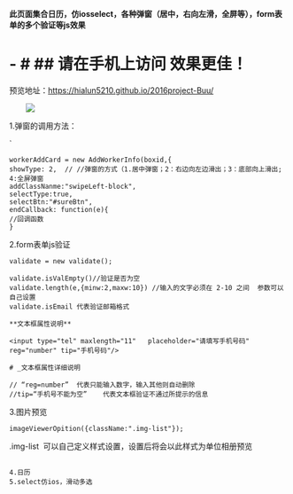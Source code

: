 **此页面集合日历，仿iosselect，各种弹窗（居中，右向左滑，全屏等），form表单的多个验证等js效果**

# - # **## 请在手机上访问 效果更佳！**

预览地址：https://hialun5210.github.io/2016project-Buu/

 <img src="https://github.com/hialun5210/2016project-Buu/blob/master/demo.png?raw=true" style="margin-left:30px" />

1.弹窗的调用方法：
     
` 
```
workerAddCard = new AddWorkerInfo(boxid,{
showType: 2,  // //弹窗的方式（1.居中弹窗；2：右边向左边滑出；3：底部向上滑出; 4:全屏弹窗
addClassNanme:"swipeLeft-block",
selectType:true,
selectBtn:"#sureBtn",
endCallback: function(e){
//回调函数
}
```


2.form表单js验证

`validate = new validate();`
```
validate.isValEmpty()//验证是否为空
validate.length(e,{minw:2,maxw:10}) //输入的文字必须在 2-10 之间  参数可以自己设置
validate.isEmail 代表验证邮箱格式

**文本框属性说明**

<input type="tel" maxlength="11"   placeholder="请填写手机号码" reg="number" tip="手机号码"/>

# _文本框属性详细说明

// “reg=number”  代表只能输入数字，输入其他则自动删除
//tip=“手机号不能为空”    代表文本框验证不通过所提示的信息
```

3.图片预览

```  
imageViewerOpition({className:".img-list"});
```
.img-list  可以自己定义样式设置，设置后将会以此样式为单位相册预览
```

4.日历
5.select仿ios，滑动多选
